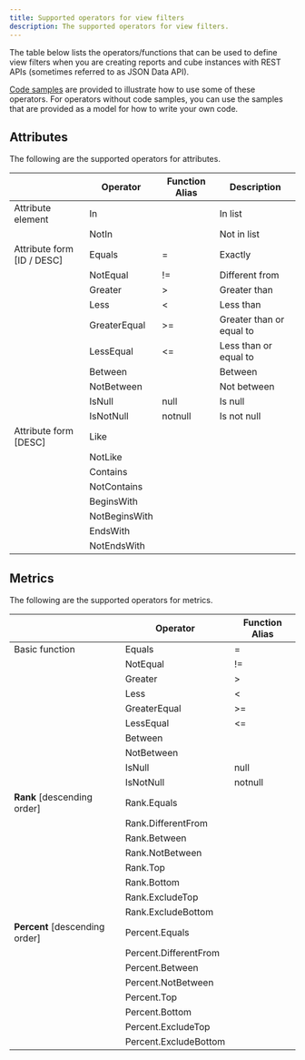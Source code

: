 ```yaml
---
title: Supported operators for view filters
description: The supported operators for view filters.
---
```


The table below lists the operators/functions that can be used to define view filters when you are creating reports and cube instances with REST APIs (sometimes referred to as JSON Data API).

[Code samples](code-sample.md) are provided to illustrate how to use some of these operators. For operators without code samples, you can use the samples that are provided as a model for how to write your own code.

## Attributes

The following are the supported operators for attributes.

|                            | Operator      | Function Alias | Description              |
| -------------------------- | ------------- | -------------- | ------------------------ |
| Attribute element          | In            |                | In list                  |
|                            | NotIn         |                | Not in list              |
| Attribute form [ID / DESC] | Equals        | =              | Exactly                  |
|                            | NotEqual      | !=             | Different from           |
|                            | Greater       | >              | Greater than             |
|                            | Less          | <              | Less than                |
|                            | GreaterEqual  | >=             | Greater than or equal to |
|                            | LessEqual     | <=             | Less than or equal to    |
|                            | Between       |                | Between                  |
|                            | NotBetween    |                | Not between              |
|                            | IsNull        | null           | Is null                  |
|                            | IsNotNull     | notnull        | Is not null              |
| Attribute form [DESC]      | Like          |                |                          |
|                            | NotLike       |                |                          |
|                            | Contains      |                |                          |
|                            | NotContains   |                |                          |
|                            | BeginsWith    |                |                          |
|                            | NotBeginsWith |                |                          |
|                            | EndsWith      |                |                          |
|                            | NotEndsWith   |                |                          |

## Metrics

The following are the supported operators for metrics.

|                                | Operator              | Function Alias |
| ------------------------------ | --------------------- | -------------- |
| Basic function                 | Equals                | =              |
|                                | NotEqual              | !=             |
|                                | Greater               | >              |
|                                | Less                  | <              |
|                                | GreaterEqual          | >=             |
|                                | LessEqual             | <=             |
|                                | Between               |                |
|                                | NotBetween            |                |
|                                | IsNull                | null           |
|                                | IsNotNull             | notnull        |
| **Rank** [descending order]    | Rank.Equals           |                |
|                                | Rank.DifferentFrom    |                |
|                                | Rank.Between          |                |
|                                | Rank.NotBetween       |                |
|                                | Rank.Top              |                |
|                                | Rank.Bottom           |                |
|                                | Rank.ExcludeTop       |                |
|                                | Rank.ExcludeBottom    |                |
| **Percent** [descending order] | Percent.Equals        |                |
|                                | Percent.DifferentFrom |                |
|                                | Percent.Between       |                |
|                                | Percent.NotBetween    |                |
|                                | Percent.Top           |                |
|                                | Percent.Bottom        |                |
|                                | Percent.ExcludeTop    |                |
|                                | Percent.ExcludeBottom |                |
